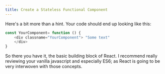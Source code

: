 ```yaml
---
title: Create a Stateless Functional Component
---
```


Here's a bit more than a hint. Your code should end up looking like this:

```javascript
const YourComponent= function () {
    <div classname="YourComponent"> "Some text" 
    </div>
}
```
So there you have it, the basic building block of React. I recommend really reviewing your vanilla javascript and especially ES6; as React is going to be very interwoven with those concepts.
